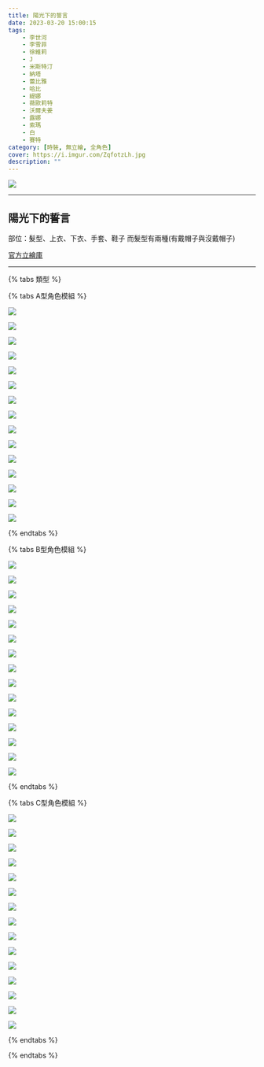 ```yaml
---
title: 陽光下的誓言
date: 2023-03-20 15:00:15
tags:
    - 李世河
    - 李雪菲
    - 徐維莉
    - J
    - 米斯特汀
    - 納塔
    - 蕾比雅
    - 哈比
    - 緹娜
    - 薇歐莉特
    - 沃爾夫姜
    - 露娜
    - 索瑪
    - 白
    - 賽特
category: [時裝, 無立繪, 全角色]
cover: https://i.imgur.com/ZqfotzLh.jpg
description: ""
---
```



[![](https://i.imgur.com/ZqfotzL.jpg)](https://i.imgur.com/ZqfotzL.jpg)

---
## 陽光下的誓言


部位：髮型、上衣、下衣、手套、鞋子
而髮型有兩種(有戴帽子與沒戴帽子)

[官方立繪庫](https://www.naddic.co.kr/ko/game/cls/fansitekit)

---

{% tabs 類型 %}
<!-- tab 模組A型-->
{% tabs A型角色模組 %}
<!-- tab 李世河(Seha)-->
[![](https://i.imgur.com/h2ykzgi.png)](https://i.imgur.com/h2ykzgi.png)
<!-- endtab -->
<!-- tab 李雪菲(Seulbi)-->
[![](https://i.imgur.com/FQ9RyPX.png)](https://i.imgur.com/FQ9RyPX.png)
<!-- endtab -->
<!-- tab 徐維莉(Yuri)-->
[![](https://i.imgur.com/fsfg2dL.png)](https://i.imgur.com/fsfg2dL.png)
<!-- endtab -->
<!-- tab J-->
[![](https://i.imgur.com/cdkgAVV.png)](https://i.imgur.com/cdkgAVV.png)
<!-- endtab -->
<!-- tab 米斯特汀(Tein)-->
[![](https://i.imgur.com/Q9KmDU0.png)](https://i.imgur.com/Q9KmDU0.png)
<!-- endtab -->
<!-- tab 納塔(Nata)-->
[![](https://i.imgur.com/Zuk0oiU.png)](https://i.imgur.com/Zuk0oiU.png)
<!-- endtab -->
<!-- tab 蕾比雅(Levia)-->
[![](https://i.imgur.com/YtVTaNg.png)](https://i.imgur.com/YtVTaNg.png)
<!-- endtab -->
<!-- tab 哈比(Harpy)-->
[![](https://i.imgur.com/5pVqMEb.png)](https://i.imgur.com/5pVqMEb.png)
<!-- endtab -->
<!-- tab 緹娜(Tina)-->
[![](https://i.imgur.com/mPJhAYz.png)](https://i.imgur.com/mPJhAYz.png)
<!-- endtab -->
<!-- tab 薇歐莉特(Violet)-->
[![](https://i.imgur.com/xdWNJe3.png)](https://i.imgur.com/xdWNJe3.png)
<!-- endtab -->
<!-- tab 沃爾夫姜(Wolfgang)-->
[![](https://i.imgur.com/NPt3vdX.png)](https://i.imgur.com/NPt3vdX.png)
<!-- endtab -->
<!-- tab 露娜(Luna)-->
[![](https://i.imgur.com/zK38xic.png)](https://i.imgur.com/zK38xic.png)
<!-- endtab -->
<!-- tab 索瑪(Soma)-->
[![](https://i.imgur.com/7NBkOZI.png)](https://i.imgur.com/7NBkOZI.png)
<!-- endtab -->
<!-- tab 白(Bai)-->
[![](https://i.imgur.com/nZovT8s.png)](https://i.imgur.com/nZovT8s.png)
<!-- endtab -->
<!-- tab 賽特(Seth)-->
[![](https://i.imgur.com/a4sJuuv.png)](https://i.imgur.com/a4sJuuv.png)
<!-- endtab -->
{% endtabs %}
<!-- endtab -->

<!-- tab 模組B型-->
{% tabs B型角色模組 %}
<!-- tab 李世河(Seha)-->
[![](https://i.imgur.com/XG3wBNj.png)](https://i.imgur.com/XG3wBNj.png)
<!-- endtab -->
<!-- tab 李雪菲(Seulbi)-->
[![](https://i.imgur.com/AddrJbn.png)](https://i.imgur.com/AddrJbn.png)
<!-- endtab -->
<!-- tab 徐維莉(Yuri)-->
[![](https://i.imgur.com/zOZX3Nr.png)](https://i.imgur.com/zOZX3Nr.png)
<!-- endtab -->
<!-- tab J-->
[![](https://i.imgur.com/FZx430K.png)](https://i.imgur.com/FZx430K.png)
<!-- endtab -->
<!-- tab 米斯特汀(Tein)-->
[![](https://i.imgur.com/khzNqUH.png)](https://i.imgur.com/khzNqUH.png)
<!-- endtab -->
<!-- tab 納塔(Nata)-->
[![](https://i.imgur.com/9oEdh0x.png)](https://i.imgur.com/9oEdh0x.png)
<!-- endtab -->
<!-- tab 蕾比雅(Levia)-->
[![](https://i.imgur.com/6wxtXOv.png)](https://i.imgur.com/6wxtXOv.png)
<!-- endtab -->
<!-- tab 哈比(Harpy)-->
[![](https://i.imgur.com/etmbz8H.png)](https://i.imgur.com/etmbz8H.png)
<!-- endtab -->
<!-- tab 緹娜(Tina)-->
[![](https://i.imgur.com/kEvQwB6.png)](https://i.imgur.com/kEvQwB6.png)
<!-- endtab -->
<!-- tab 薇歐莉特(Violet)-->
[![](https://i.imgur.com/4xfaPXc.png)](https://i.imgur.com/4xfaPXc.png)
<!-- endtab -->
<!-- tab 沃爾夫姜(Wolfgang)-->
[![](https://i.imgur.com/goKLF2A.png)](https://i.imgur.com/goKLF2A.png)
<!-- endtab -->
<!-- tab 露娜(Luna)-->
[![](https://i.imgur.com/W7ARZ1X.png)](https://i.imgur.com/W7ARZ1X.png)
<!-- endtab -->
<!-- tab 索瑪(Soma)-->
[![](https://i.imgur.com/rRz3sJE.png)](https://i.imgur.com/rRz3sJE.png)
<!-- endtab -->
<!-- tab 白(Bai)-->
[![](https://i.imgur.com/8z1yMjU.png)](https://i.imgur.com/8z1yMjU.png)
<!-- endtab -->
<!-- tab 賽特(Seth)-->
[![](https://i.imgur.com/6cayuBr.png)](https://i.imgur.com/6cayuBr.png)
<!-- endtab -->
{% endtabs %}
<!-- endtab -->

<!-- tab 模組C型-->
{% tabs C型角色模組 %}
<!-- tab 李世河(Seha)-->
[![](https://i.imgur.com/PIOWQMZ.png)](https://i.imgur.com/PIOWQMZ.png)
<!-- endtab -->
<!-- tab 李雪菲(Seulbi)-->
[![](https://i.imgur.com/l95cY2O.png)](https://i.imgur.com/l95cY2O.png)
<!-- endtab -->
<!-- tab 徐維莉(Yuri)-->
[![](https://i.imgur.com/WdM241h.png)](https://i.imgur.com/WdM241h.png)
<!-- endtab -->
<!-- tab J-->
[![](https://i.imgur.com/Ngqj8Sj.png)](https://i.imgur.com/Ngqj8Sj.png)
<!-- endtab -->
<!-- tab 米斯特汀(Tein)-->
[![](https://i.imgur.com/uYPlPOZ.png)](https://i.imgur.com/uYPlPOZ.png)
<!-- endtab -->
<!-- tab 納塔(Nata)-->
[![](https://i.imgur.com/KTfglSX.png)](https://i.imgur.com/KTfglSX.png)
<!-- endtab -->
<!-- tab 蕾比雅(Levia)-->
[![](https://i.imgur.com/ExHrNsO.png)](https://i.imgur.com/ExHrNsO.png)
<!-- endtab -->
<!-- tab 哈比(Harpy)-->
[![](https://i.imgur.com/KsTvoQY.png)](https://i.imgur.com/KsTvoQY.png)
<!-- endtab -->
<!-- tab 緹娜(Tina)-->
[![](https://i.imgur.com/LBezR4v.png)](https://i.imgur.com/LBezR4v.png)
<!-- endtab -->
<!-- tab 薇歐莉特(Violet)-->
[![](https://i.imgur.com/SsXhKkX.png)](https://i.imgur.com/SsXhKkX.png)
<!-- endtab -->
<!-- tab 沃爾夫姜(Wolfgang)-->
[![](https://i.imgur.com/JsL3h1L.png)](https://i.imgur.com/JsL3h1L.png)
<!-- endtab -->
<!-- tab 露娜(Luna)-->
[![](https://i.imgur.com/jlORSGW.png)](https://i.imgur.com/jlORSGW.png)
<!-- endtab -->
<!-- tab 索瑪(Soma)-->
[![](https://i.imgur.com/qfaOm8T.png)](https://i.imgur.com/qfaOm8T.png)
<!-- endtab -->
<!-- tab 白(Bai)-->
[![](https://i.imgur.com/eJxBJLw.png)](https://i.imgur.com/eJxBJLw.png)
<!-- endtab -->
<!-- tab 賽特(Seth)-->
[![](https://i.imgur.com/YwO9t9T.png)](https://i.imgur.com/YwO9t9T.png)
<!-- endtab -->
{% endtabs %}
<!-- endtab -->

{% endtabs %}
